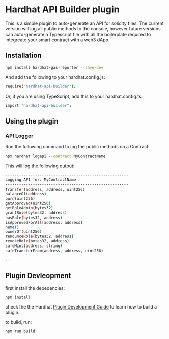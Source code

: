 # Hardhat API Builder plugin

This is a simple plugin to auto-generate an API for solidity files.  The current version will log all public methods to the console, however future versions can auto-generate a Typescript file with all the boilerplate required to integreate your smart contract with a web3 dApp.


## Installation

```bash
npm install hardhat-gas-reporter --save-dev
```
And add the following to your hardhat.config.js:

```bash
require("hardhat-api-builder");
```

Or, if you are using TypeScript, add this to your hardhat.config.ts:

```bash
import "hardhat-api-builder";
```

## Using the plugin

### API Logger

Run the following command to log the public methods on a Contract:

```bash
npx hardhat logapi --contract MyContractName
```

This will log the following output:

```bash
------------------------------------------------------
Logging API for: MyContractName
------------------------------------------------------
Transfer(address, address, uint256)
balanceOf(address)
burn(uint256)
getApproved(uint256)
getRoleAdmin(bytes32)
grantRole(bytes32, address)
hasRole(bytes32, address)
isApprovedForAll(address, address)
name()
ownerOf(uint256)
renounceRole(bytes32, address)
revokeRole(bytes32, address)
safeMint(address, string)
safeTransferFrom(address, address, uint256)

...

```




## Plugin Devleopment

first install the depedencies:

```bash
npm install
```

check the the Hardhat [Plugin Development Guide](https://hardhat.org/advanced/building-plugins.html) to learn how to build a plugin.


to build, run:
```bash
npm run build
```


